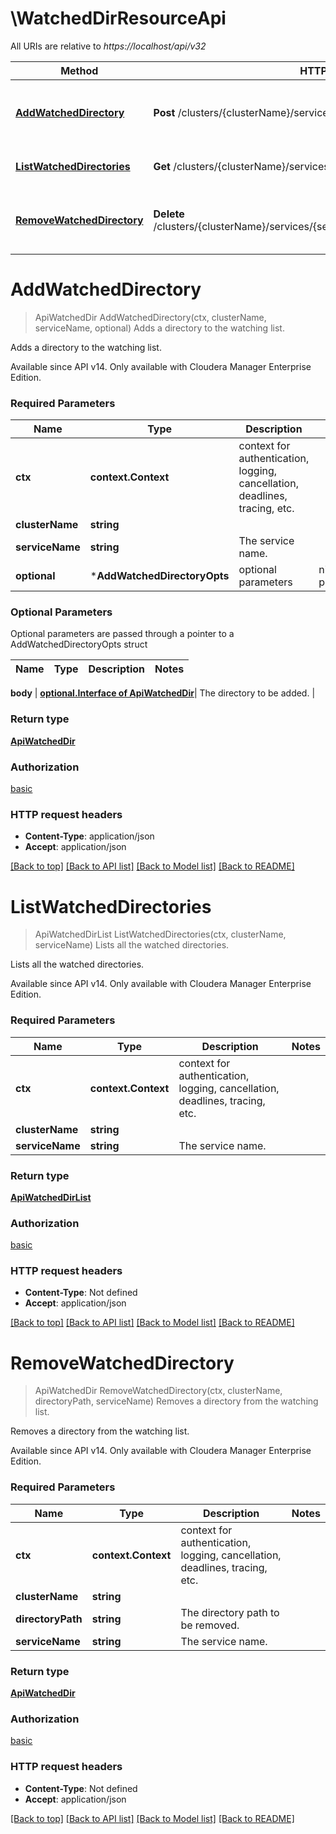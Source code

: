 # \WatchedDirResourceApi

All URIs are relative to *https://localhost/api/v32*

Method | HTTP request | Description
------------- | ------------- | -------------
[**AddWatchedDirectory**](WatchedDirResourceApi.md#AddWatchedDirectory) | **Post** /clusters/{clusterName}/services/{serviceName}/watcheddir | Adds a directory to the watching list.
[**ListWatchedDirectories**](WatchedDirResourceApi.md#ListWatchedDirectories) | **Get** /clusters/{clusterName}/services/{serviceName}/watcheddir | Lists all the watched directories.
[**RemoveWatchedDirectory**](WatchedDirResourceApi.md#RemoveWatchedDirectory) | **Delete** /clusters/{clusterName}/services/{serviceName}/watcheddir/{directoryPath} | Removes a directory from the watching list.


# **AddWatchedDirectory**
> ApiWatchedDir AddWatchedDirectory(ctx, clusterName, serviceName, optional)
Adds a directory to the watching list.

Adds a directory to the watching list. <p> Available since API v14. Only available with Cloudera Manager Enterprise Edition. <p>

### Required Parameters

Name | Type | Description  | Notes
------------- | ------------- | ------------- | -------------
 **ctx** | **context.Context** | context for authentication, logging, cancellation, deadlines, tracing, etc.
  **clusterName** | **string**|  | 
  **serviceName** | **string**| The service name. | 
 **optional** | ***AddWatchedDirectoryOpts** | optional parameters | nil if no parameters

### Optional Parameters
Optional parameters are passed through a pointer to a AddWatchedDirectoryOpts struct

Name | Type | Description  | Notes
------------- | ------------- | ------------- | -------------


 **body** | [**optional.Interface of ApiWatchedDir**](ApiWatchedDir.md)| The directory to be added. | 

### Return type

[**ApiWatchedDir**](ApiWatchedDir.md)

### Authorization

[basic](../README.md#basic)

### HTTP request headers

 - **Content-Type**: application/json
 - **Accept**: application/json

[[Back to top]](#) [[Back to API list]](../README.md#documentation-for-api-endpoints) [[Back to Model list]](../README.md#documentation-for-models) [[Back to README]](../README.md)

# **ListWatchedDirectories**
> ApiWatchedDirList ListWatchedDirectories(ctx, clusterName, serviceName)
Lists all the watched directories.

Lists all the watched directories. <p> Available since API v14. Only available with Cloudera Manager Enterprise Edition. <p>

### Required Parameters

Name | Type | Description  | Notes
------------- | ------------- | ------------- | -------------
 **ctx** | **context.Context** | context for authentication, logging, cancellation, deadlines, tracing, etc.
  **clusterName** | **string**|  | 
  **serviceName** | **string**| The service name. | 

### Return type

[**ApiWatchedDirList**](ApiWatchedDirList.md)

### Authorization

[basic](../README.md#basic)

### HTTP request headers

 - **Content-Type**: Not defined
 - **Accept**: application/json

[[Back to top]](#) [[Back to API list]](../README.md#documentation-for-api-endpoints) [[Back to Model list]](../README.md#documentation-for-models) [[Back to README]](../README.md)

# **RemoveWatchedDirectory**
> ApiWatchedDir RemoveWatchedDirectory(ctx, clusterName, directoryPath, serviceName)
Removes a directory from the watching list.

Removes a directory from the watching list. <p> Available since API v14. Only available with Cloudera Manager Enterprise Edition. <p>

### Required Parameters

Name | Type | Description  | Notes
------------- | ------------- | ------------- | -------------
 **ctx** | **context.Context** | context for authentication, logging, cancellation, deadlines, tracing, etc.
  **clusterName** | **string**|  | 
  **directoryPath** | **string**| The directory path to be removed. | 
  **serviceName** | **string**| The service name. | 

### Return type

[**ApiWatchedDir**](ApiWatchedDir.md)

### Authorization

[basic](../README.md#basic)

### HTTP request headers

 - **Content-Type**: Not defined
 - **Accept**: application/json

[[Back to top]](#) [[Back to API list]](../README.md#documentation-for-api-endpoints) [[Back to Model list]](../README.md#documentation-for-models) [[Back to README]](../README.md)

